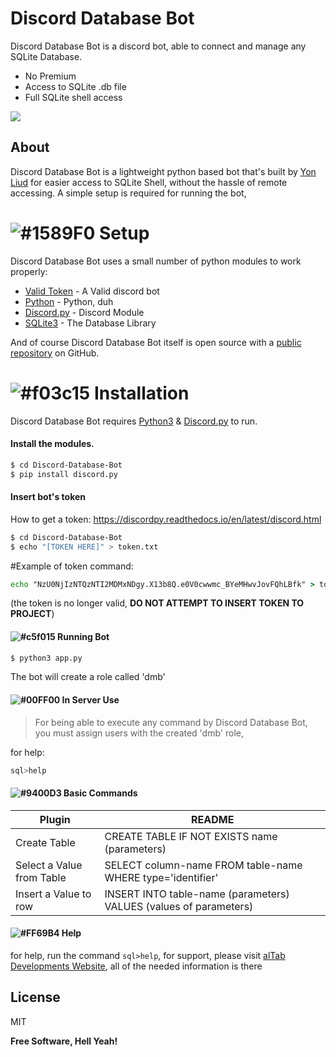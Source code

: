 # Discord Database Bot



Discord Database Bot is a discord bot, able to connect and manage any SQLite Database.
  - No Premium
  - Access to SQLite .db file
  - Full SQLite shell access

![](https://discordpy.readthedocs.io/en/latest/_images/snake.png)

## About
Discord Database Bot is a lightweight python based bot that's built by [Yon Liud](https://github.com/YonLiud) for easier access to SQLite Shell, without the hassle of remote accessing.
A simple setup is required for running the bot,

# ![#1589F0](https://via.placeholder.com/15/1589F0/000000?text=+) Setup
Discord Database Bot uses a small number of python modules to work properly:

* [Valid Token](https://discordpy.readthedocs.io/en/latest/discord.html) - A Valid discord bot
* [Python](https://www.python.org/) - Python, duh
* [Discord.py](https://pypi.org/project/discord.py/) - Discord Module
* [SQLite3](https://www.sqlite.org/index.html) - The Database Library

And of course Discord Database Bot itself is open source with a [public repository](https://github.com/YonLiud/Discord-Database-Bot/) 
on GitHub.

# ![#f03c15](https://via.placeholder.com/15/f03c15/000000?text=+) Installation

Discord Database Bot requires [Python3](https://www.python.org/) & [Discord.py](https://pypi.org/project/discord.py/) to run.

#### Install the modules.

```sh
$ cd Discord-Database-Bot
$ pip install discord.py
```
#### Insert bot's token
How to get a token: https://discordpy.readthedocs.io/en/latest/discord.html
```sh
$ cd Discord-Database-Bot
$ echo "[TOKEN HERE]" > token.txt
```
#Example of token command:
```cmd
echo "NzU0NjIzNTQzNTI2MDMxNDgy.X13b8Q.e0V0cwwmc_BYeMHwvJovFQhLBfk" > token.txt
```
(the token is no longer valid, **DO NOT ATTEMPT TO INSERT TOKEN TO PROJECT**)
#### ![#c5f015](https://via.placeholder.com/15/FFFF00/000000?text=+) Running Bot

```sh
$ python3 app.py
```
The bot will create a role called 'dmb'
#### ![#00FF00](https://via.placeholder.com/15/00FF00/000000?text=+) In Server Use

> For being able to execute any command by Discord Database Bot, you must assign users with the created 'dmb' role,

for help:
```sql
sql>help
```

#### ![#9400D3](https://via.placeholder.com/15/9400D3/000000?text=+) Basic Commands
| Plugin | README |
| ------ | ------ |
| Create Table | CREATE TABLE IF NOT EXISTS name (parameters)|
| Select a Value from Table | SELECT column-name FROM table-name WHERE type='identifier' |
| Insert a Value to row | INSERT INTO table-name (parameters) VALUES (values of parameters)  |

#### ![#FF69B4](https://via.placeholder.com/15/FF69B4/000000?text=+) Help

for help, run the command ``sql>help``,
for support, please visit [alTab Developments Website](https://altab.dev/), all of the needed information is there

License
----

MIT


**Free Software, Hell Yeah!**
